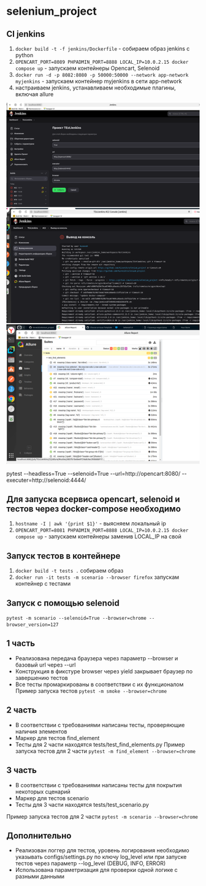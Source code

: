 # selenium_project

## CI jenkins

1. `docker build -t -f jenkins/Dockerfile` - собираем образ jenkins с python
2.  `OPENCART_PORT=8089 PHPADMIN_PORT=8888 LOCAL_IP=10.0.2.15 docker compose up` - запускаем контейнеры Opencart, Selenoid
3. `docker run -d -p 8082:8080 -p 50000:50000 --network app-network myjenkins` - запускаем контейнер myjenkins в сети app-network
4. настраиваем jenkins, устанавливаем необходимые плагины, включая allure

![img.png](images/img.png)
![img.png](images/img2.png)
![img.png](images/img3.png)

pytest --headless=True --selenoid=True --url=http://opencart:8080/ --executer=http://selenoid:4444/

## Для запуска всервиса opencart, selenoid и тестов через docker-compose необходимо 

1. `hostname -I | awk '{print $1}'` - выясняем локальный ip
2. `OPENCART_PORT=8081 PHPADMIN_PORT=8888 LOCAL_IP=10.0.2.15 docker compose up` - запускаем контейнеры заменив LOCAL_IP на свой

## Запуск тестов в контейнере

1. `docker build -t tests .` собираем образ
2. `docker run -it tests -m scenario --browser firefox` запускам контейнер с тестами

## Запуск с помощью selenoid

`pytest -m scenario --selenoid=True --browser=chrome --browser_version=127`


## 1 часть
* Реализована передача браузера через параметр --browser и базовый url через --url
* Конструкция в фикстуре browser через yield закрывает браузер по завершению тестов
* Все тесты промаркированы в соответствии с их функционалом
 Пример запуска тестов `pytest -m smoke --browser=chrome`

## 2 часть
* В соответствии с требованиями написаны тесты, проверяющие наличия элементов
* Маркер для тестов find_element
* Тесты для 2 части находятся tests/test_find_elements.py
Пример запуска тестов для 2 части `pytest -m find_element --browser=chrome`

## 3 часть
* В соответствии с требованиями написаны тесты для покрытия некоторых сценарий
* Маркер для тестов scenario
* Тесты для 3 части находятся tests/test_scenario.py

Пример запуска тестов для 2 части `pytest -m scenario --browser=chrome`

## Дополнительно
* Реализован логгер для тестов, уровень логирования необходимо указывать 
configs/settings.py по ключу log_level или при запуске тестов через параметр 
--log_level (DEBUG, INFO, ERROR)
* Использована параметризация для проверки одной логике с разными данными
